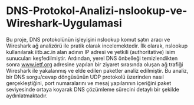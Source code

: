 # DNS-Protokol-Analizi-nslookup-ve-Wireshark-Uygulamasi

Bu proje, DNS protokolünün işleyişini nslookup komut satırı aracı ve Wireshark ağ analizörü ile pratik olarak incelemektedir. İlk olarak, nslookup kullanılarak iitb.ac.in alan adının IP adresi ve yetkili (authoritative) isim sunucuları keşfedilmiştir. Ardından, yerel DNS önbelleği temizlendikten sonra www.ietf.org adresine yapılan bir ziyaret sırasında oluşan ağ trafiği Wireshark ile yakalanmış ve elde edilen paketler analiz edilmiştir. Bu analiz, bir DNS sorgu/cevap döngüsünün UDP protokolü üzerinden nasıl gerçekleştiğini, port numaralarını ve mesaj yapılarının içeriğini paket seviyesinde ortaya koyarak DNS çözümleme sürecini detaylı bir şekilde aydınlatmaktadır.
